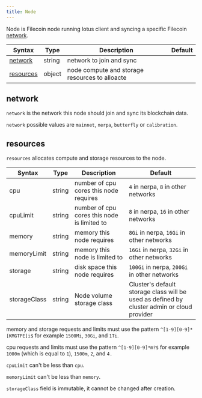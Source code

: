 ```yaml
---
title: Node
---
```


Node is Filecoin node running lotus client and syncing a specific Filecoin [network](#network).

| Syntax                  | Type   | Description                                    | Default |
| ----------------------- | ------ | ---------------------------------------------- | ------- |
| [network](#network)     | string | network to join and sync                       |         |
| [resources](#resources) | object | node compute and storage resources to alloacte |         |

## network

`network` is the network this node should join and sync its blockchain data.

`network` possible values are `mainnet`, `nerpa`, `butterfly` or `calibration`.

## resources

`resources` allocates compute and storage resources to the node.

| Syntax       | Type   | Description                                 | Default                                                                                    |
| ------------ | ------ | ------------------------------------------- | ------------------------------------------------------------------------------------------ |
| cpu          | string | number of cpu cores this node requires      | `4` in nerpa, `8` in other networks                                                        |
| cpuLimit     | string | number of cpu cores this node is limited to | `8` in nerpa, `16` in other networks                                                       |
| memory       | string | memory this node requires                   | `8Gi` in nerpa, `16Gi` in other networks                                                   |
| memoryLimit  | string | memory this node is limited to              | `16Gi` in nerpa, `32Gi` in other networks                                                  |
| storage      | string | disk space this node requires               | `100Gi` in nerpa, `200Gi` in other networks                                                |
| storageClass | string | Node volume storage class                   | Cluster's default storage class will be used as defined by cluster admin or cloud provider |

memory and storage requests and limits must use the pattern `^[1-9][0-9]*[KMGTPE]i$` for example `1500Mi`, `30Gi`, and `1Ti`.

cpu requests and limits must use the pattern `^[1-9][0-9]*m?$` for example `1000m` (which is equal to `1`), `1500m`, `2`, and `4.`

`cpuLimit` can't be less than `cpu`.

`memoryLimit` can't be less than `memory`.

`storageClass` field is immutable, it cannot be changed after creation.

